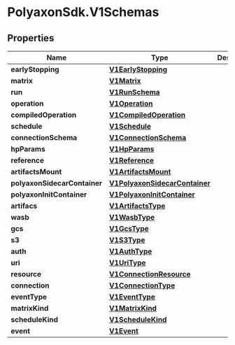 # PolyaxonSdk.V1Schemas

## Properties

Name | Type | Description | Notes
------------ | ------------- | ------------- | -------------
**earlyStopping** | [**V1EarlyStopping**](V1EarlyStopping.md) |  | [optional] 
**matrix** | [**V1Matrix**](V1Matrix.md) |  | [optional] 
**run** | [**V1RunSchema**](V1RunSchema.md) |  | [optional] 
**operation** | [**V1Operation**](V1Operation.md) |  | [optional] 
**compiledOperation** | [**V1CompiledOperation**](V1CompiledOperation.md) |  | [optional] 
**schedule** | [**V1Schedule**](V1Schedule.md) |  | [optional] 
**connectionSchema** | [**V1ConnectionSchema**](V1ConnectionSchema.md) |  | [optional] 
**hpParams** | [**V1HpParams**](V1HpParams.md) |  | [optional] 
**reference** | [**V1Reference**](V1Reference.md) |  | [optional] 
**artifactsMount** | [**V1ArtifactsMount**](V1ArtifactsMount.md) |  | [optional] 
**polyaxonSidecarContainer** | [**V1PolyaxonSidecarContainer**](V1PolyaxonSidecarContainer.md) |  | [optional] 
**polyaxonInitContainer** | [**V1PolyaxonInitContainer**](V1PolyaxonInitContainer.md) |  | [optional] 
**artifacs** | [**V1ArtifactsType**](V1ArtifactsType.md) |  | [optional] 
**wasb** | [**V1WasbType**](V1WasbType.md) |  | [optional] 
**gcs** | [**V1GcsType**](V1GcsType.md) |  | [optional] 
**s3** | [**V1S3Type**](V1S3Type.md) |  | [optional] 
**auth** | [**V1AuthType**](V1AuthType.md) |  | [optional] 
**uri** | [**V1UriType**](V1UriType.md) |  | [optional] 
**resource** | [**V1ConnectionResource**](V1ConnectionResource.md) |  | [optional] 
**connection** | [**V1ConnectionType**](V1ConnectionType.md) |  | [optional] 
**eventType** | [**V1EventType**](V1EventType.md) |  | [optional] 
**matrixKind** | [**V1MatrixKind**](V1MatrixKind.md) |  | [optional] 
**scheduleKind** | [**V1ScheduleKind**](V1ScheduleKind.md) |  | [optional] 
**event** | [**V1Event**](V1Event.md) |  | [optional] 


